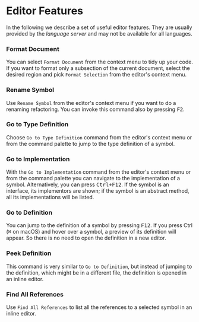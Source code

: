 # Editor Features

In the following we describe a set of useful editor features. They are usually provided by the
*language server* and may not be available for all languages.

### Format Document

You can select `Format Document` from the context menu to tidy up your code. If you want to format
only a subsection of the current document, select the desired region and pick `Format Selection`
from the editor's context menu.

### Rename Symbol

Use `Rename Symbol` from the editor's context menu if you want to do a renaming refactoring. You can
invoke this command also by pressing <kbd>F2</kbd>.

### Go to Type Definition

Choose `Go to Type Definition` command from the editor's context menu or from the command palette to
jump to the type definition of a symbol.

### Go to Implementation

With the `Go to Implementation` command from the editor's context menu or from the command palette
you can navigate to the implementation of a symbol. Alternatively, you can press
<kbd>Ctrl+F12</kbd>. If the symbol is an interface, its implementors are shown; if the symbol is an
abstract method, all its implementations will be listed.

### Go to Definition

You can jump to the definition of a symbol by pressing <kbd>F12</kbd>. If you press </kbd>Ctrl</kbd>
(<kbd>⌘</kbd> on macOS) and hover over a symbol, a preview of its definition will appear. So there
is no need to open the definition in a new editor.

### Peek Definition

This command is very similar to `Go to Definition`, but instead of jumping to the definition, which
might be in a different file, the definition is opened in an inline editor.

### Find All References

Use `Find All References` to list all the references to a selected symbol in an inline editor.

